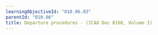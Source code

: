 ```yaml
---
learningObjectiveId: "010.06.03"
parentId: "010.06"
title: Departure procedures - (ICAO Doc 8168, Volume I)
---
```

